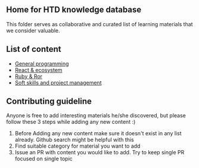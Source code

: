 ## Home for HTD knowledge database

This folder serves as collaborative and curated list of learning materials that we consider valuable.

## List of content

- [General programming](./programming.md)
- [React & ecosystem](./react.md)
- [Ruby & Ror](./ruby-and-ror.md)
- [Soft skills and project management](./soft-skills-and-project-management.md)

## Contributing guideline

Anyone is free to add interesting materials he/she discovered, but please follow these 3 steps while adding any new content :)

1. Before Adding any new content make sure it doesn't exist in any list already. Github search might be helpful with this
2. Find suitable category for material you want to add
3. Issue an PR with content you would like to add. Try to keep single PR focused on single topic
